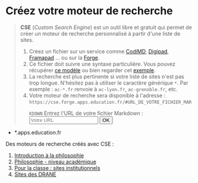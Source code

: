 # Créez votre moteur de recherche

> **CSE** (_Custom Search Engine_) est un outil libre et gratuit qui permet de créer un moteur de recherche personnalisé à partir d'une liste de sites.
>
> 1. Créez un fichier sur un service comme [CodiMD](https://codimd.apps.education.fr/), [Digipad](https://digipad.app/), [Framapad](https://framapad.org/abc/fr/) … ou sur la [Forge](https://forge.apps.education.fr/).
> 2. Ce fichier doit suivre une syntaxe particulière. Vous pouvez récupérer [ce modèle](https://codimd.apps.education.fr/b8KAltV2QQWR2rKhF_eYcg?both) ou bien regarder cet [exemple](https://cse.forge.apps.education.fr/#https://eyssette.forge.apps.education.fr/my-cse/intro-philo.md).
> 3. La recherche est plus pertinente si votre liste de sites n'est pas trop longue. N'hésitez pas à utiliser le caractère générique `*`. Par exemple : `ac-*.fr` renvoie à `ac-lyon.fr`, `ac-grenoble.fr`, etc.
> 4. Votre moteur de recherche sera disponible à l'adresse : `https://cse.forge.apps.education.fr/#URL_DE_VOTRE_FICHIER_MARKDOWN`
> <label for="urlInput">Entrez l'URL de votre fichier Markdown :</label> <input type="url" id="urlInput" placeholder="Votre URL"> <button id="okButton">OK</button>

<!-- La liste des sites pour votre moteur de recherche : -->

- *.apps.education.fr

Des moteurs de recherche créés avec CSE :

1. [Introduction à la philosophie](https://cse.forge.apps.education.fr/#intro-philo)
2. [Philosophie - niveau académique](https://cse.forge.apps.education.fr/#recherche-philo)
3. [Pour la classe : sites institutionnels](https://cse.forge.apps.education.fr/#pourlaclasse)
4. [Sites des DRANE](https://cse.forge.apps.education.fr/#drane)

<style>
#additional-content{
	display: flex;
	flex-direction: column;
	align-items: center;
	margin-top:2em;
}
#additional-content ol {
	margin-top:0;
}
#additional-content li{
	text-align:left;
	margin-top: 0.5em;
	padding-left: 0.5em;
}
label {
    margin-top: 1em;
    display: inline-block;
}
</style>